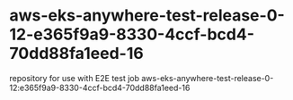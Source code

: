 # aws-eks-anywhere-test-release-0-12-e365f9a9-8330-4ccf-bcd4-70dd88fa1eed-16
repository for use with E2E test job aws-eks-anywhere-test-release-0-12:e365f9a9-8330-4ccf-bcd4-70dd88fa1eed-16
